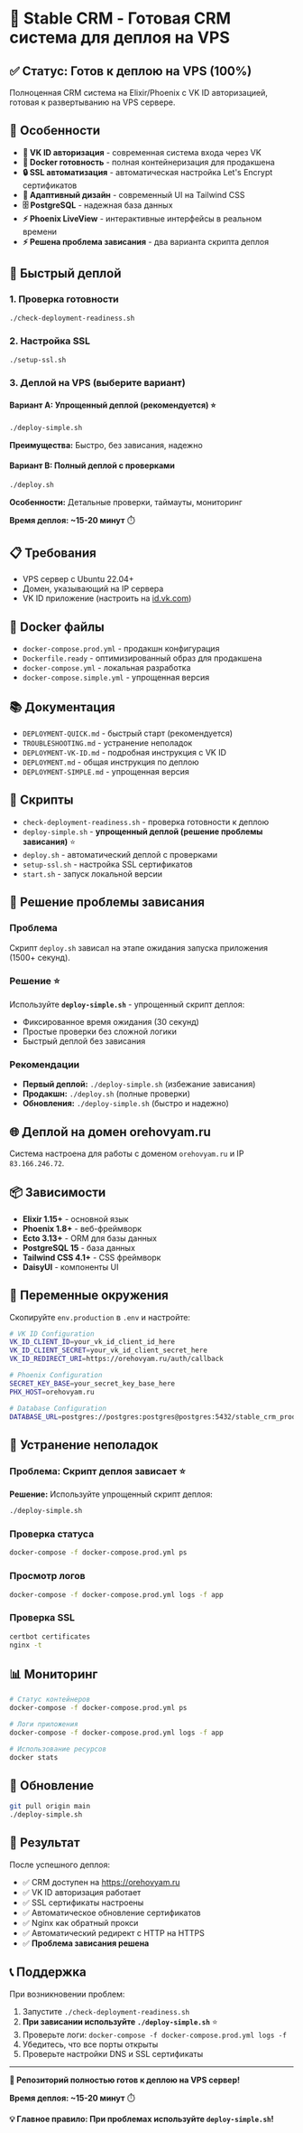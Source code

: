# 🚀 Stable CRM - Готовая CRM система для деплоя на VPS

## ✅ Статус: Готов к деплою на VPS (100%)

Полноценная CRM система на Elixir/Phoenix с VK ID авторизацией, готовая к развертыванию на VPS сервере.

## 🎯 Особенности

- **🔐 VK ID авторизация** - современная система входа через VK
- **🐳 Docker готовность** - полная контейнеризация для продакшена
- **🔒 SSL автоматизация** - автоматическая настройка Let's Encrypt сертификатов
- **📱 Адаптивный дизайн** - современный UI на Tailwind CSS
- **🗄️ PostgreSQL** - надежная база данных
- **⚡ Phoenix LiveView** - интерактивные интерфейсы в реальном времени
- **⚡ Решена проблема зависания** - два варианта скрипта деплоя

## 🚀 Быстрый деплой

### 1. Проверка готовности
```bash
./check-deployment-readiness.sh
```

### 2. Настройка SSL
```bash
./setup-ssl.sh
```

### 3. Деплой на VPS (выберите вариант)

#### Вариант A: Упрощенный деплой (рекомендуется) ⭐
```bash
./deploy-simple.sh
```
**Преимущества:** Быстро, без зависания, надежно

#### Вариант B: Полный деплой с проверками
```bash
./deploy.sh
```
**Особенности:** Детальные проверки, таймауты, мониторинг

**Время деплоя: ~15-20 минут** ⏱️

## 📋 Требования

- VPS сервер с Ubuntu 22.04+
- Домен, указывающий на IP сервера
- VK ID приложение (настроить на [id.vk.com](https://id.vk.com))

## 🐳 Docker файлы

- `docker-compose.prod.yml` - продакшн конфигурация
- `Dockerfile.ready` - оптимизированный образ для продакшена
- `docker-compose.yml` - локальная разработка
- `docker-compose.simple.yml` - упрощенная версия

## 📚 Документация

- `DEPLOYMENT-QUICK.md` - быстрый старт (рекомендуется)
- `TROUBLESHOOTING.md` - устранение неполадок
- `DEPLOYMENT-VK-ID.md` - подробная инструкция с VK ID
- `DEPLOYMENT.md` - общая инструкция по деплою
- `DEPLOYMENT-SIMPLE.md` - упрощенная версия

## 🔧 Скрипты

- `check-deployment-readiness.sh` - проверка готовности к деплою
- `deploy-simple.sh` - **упрощенный деплой (решение проблемы зависания)** ⭐
- `deploy.sh` - автоматический деплой с проверками
- `setup-ssl.sh` - настройка SSL сертификатов
- `start.sh` - запуск локальной версии

## 🚨 Решение проблемы зависания

### Проблема
Скрипт `deploy.sh` зависал на этапе ожидания запуска приложения (1500+ секунд).

### Решение ⭐
Используйте **`deploy-simple.sh`** - упрощенный скрипт деплоя:
- Фиксированное время ожидания (30 секунд)
- Простые проверки без сложной логики
- Быстрый деплой без зависания

### Рекомендации
- **Первый деплой:** `./deploy-simple.sh` (избежание зависания)
- **Продакшн:** `./deploy.sh` (полные проверки)
- **Обновления:** `./deploy-simple.sh` (быстро и надежно)

## 🌐 Деплой на домен orehovyam.ru

Система настроена для работы с доменом `orehovyam.ru` и IP `83.166.246.72`.

## 📦 Зависимости

- **Elixir 1.15+** - основной язык
- **Phoenix 1.8+** - веб-фреймворк
- **Ecto 3.13+** - ORM для базы данных
- **PostgreSQL 15** - база данных
- **Tailwind CSS 4.1+** - CSS фреймворк
- **DaisyUI** - компоненты UI

## 🔐 Переменные окружения

Скопируйте `env.production` в `.env` и настройте:

```bash
# VK ID Configuration
VK_ID_CLIENT_ID=your_vk_id_client_id_here
VK_ID_CLIENT_SECRET=your_vk_id_client_secret_here
VK_ID_REDIRECT_URI=https://orehovyam.ru/auth/callback

# Phoenix Configuration
SECRET_KEY_BASE=your_secret_key_base_here
PHX_HOST=orehovyam.ru

# Database Configuration
DATABASE_URL=postgres://postgres:postgres@postgres:5432/stable_crm_prod
```

## 🚨 Устранение неполадок

### Проблема: Скрипт деплоя зависает ⭐
**Решение:** Используйте упрощенный скрипт деплоя:
```bash
./deploy-simple.sh
```

### Проверка статуса
```bash
docker-compose -f docker-compose.prod.yml ps
```

### Просмотр логов
```bash
docker-compose -f docker-compose.prod.yml logs -f app
```

### Проверка SSL
```bash
certbot certificates
nginx -t
```

## 📊 Мониторинг

```bash
# Статус контейнеров
docker-compose -f docker-compose.prod.yml ps

# Логи приложения
docker-compose -f docker-compose.prod.yml logs -f app

# Использование ресурсов
docker stats
```

## 🔄 Обновление

```bash
git pull origin main
./deploy-simple.sh
```

## 🎉 Результат

После успешного деплоя:
- ✅ CRM доступен на https://orehovyam.ru
- ✅ VK ID авторизация работает
- ✅ SSL сертификаты настроены
- ✅ Автоматическое обновление сертификатов
- ✅ Nginx как обратный прокси
- ✅ Автоматический редирект с HTTP на HTTPS
- ✅ **Проблема зависания решена**

## 📞 Поддержка

При возникновении проблем:
1. Запустите `./check-deployment-readiness.sh`
2. **При зависании используйте `./deploy-simple.sh`** ⭐
3. Проверьте логи: `docker-compose -f docker-compose.prod.yml logs -f`
4. Убедитесь, что все порты открыты
5. Проверьте настройки DNS и SSL сертификаты

---

**🎯 Репозиторий полностью готов к деплою на VPS сервер!**

**Время деплоя: ~15-20 минут** ⏱️

**💡 Главное правило: При проблемах используйте `deploy-simple.sh`!**

